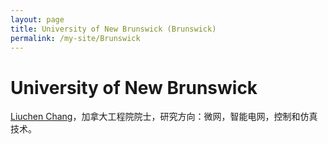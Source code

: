 ```yaml
---
layout: page
title: University of New Brunswick (Brunswick)
permalink: /my-site/Brunswick
---
```

# University of New Brunswick

[Liuchen Chang](https://www.unb.ca/smartgrid/about/)，加拿大工程院院士，研究方向：微网，智能电网，控制和仿真技术。
